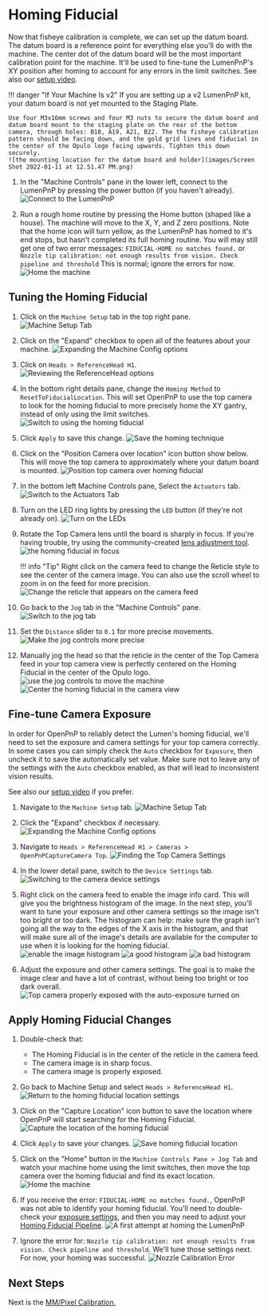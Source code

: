 # Homing Fiducial

Now that fisheye calibration is complete, we can set up the datum board. The datum board is a reference point for everything else you'll do with the machine. The center dot of the datum board will be the most important calibration point for the machine. It'll be used to fine-tune the LumenPnP's XY position after homing to account for any errors in the limit switches. See also our [setup video](https://youtube.com/watch?v=CSnczX6VJ7M&si=EnSIkaIECMiOmarE&t=705).

!!! danger "If Your Machine Is v2"
    If you are setting up a v2 LumenPnP kit, your datum board is not yet mounted to the Staging Plate.

    Use four M3x16mm screws and four M3 nuts to secure the datum board and datum board mount to the staging plate on the rear of the bottom camera, through holes: B18, A19, A21, B22. The the fisheye calibration pattern should be facing down, and the gold grid lines and fiducial in the center of the Opulo logo facing upwards. Tighten this down securely.
    ![the mounting location for the datum board and holder](images/Screen Shot 2022-01-11 at 12.51.47 PM.png)

1. In the "Machine Controls" pane in the lower left, connect to the LumenPnP by pressing the power button (if you haven't already).
  ![Connect to the LumenPnP](images/connect-to-machine-power-button.png)

2. Run a rough home routine by pressing the Home button (shaped like a house). The machine will move to the X, Y, and Z zero positions. Note that the home icon will turn yellow, as the LumenPnP has homed to it's end stops, but hasn't completed its full homing routine. You will may still get one of two error messages: `FIDUCIAL-HOME no matches found.` or `Nozzle tip calibration: not enough results from vision. Check pipeline and threshold` This is normal; ignore the errors for now.
  ![Home the machine](images/Connect-and-home.png)

## Tuning the Homing Fiducial

1. Click on the `Machine Setup` tab in the top right pane.
  ![Machine Setup Tab](images/Machine-Setup-Tab-3.png)

2. Click on the "Expand" checkbox to open all of the features about your machine.
  ![Expanding the Machine Config options](images/Expand-Checkbox-3.png)

3. Click on `Heads > ReferenceHead H1`.
  ![Reviewing the ReferenceHead options](images/Select-Reference-Head-H1.png)
  
4. In the bottom right details pane, change the `Homing Method` to `ResetToFiducialLocation`. This will set OpenPnP to use the top camera to look for the homing fiducial to more precisely home the XY gantry, instead of only using the limit switches.
  ![Switch to using the homing fiducial](images/Select-ResetToFiducialLocation.png)

5. Click `Apply` to save this change.
  ![Save the homing technique](images/Homing-fiducial-apply.png)

6. Click on the "Position Camera over location" icon button show below. This will move the top camera to approximately where your datum board is mounted.
  ![Position top camera over homing fiducial](images/Position-camera-over-homing-fiducial.png)

7. In the bottom left Machine Controls pane, Select the `Actuators` tab.
  ![Switch to the Actuators Tab](images/Actuators-tab.png)

8. Turn on the LED ring lights by pressing the `LED` button (if they're not already on).
  ![Turn on the LEDs](images/Turn-on-LEDs.png)

9. Rotate the Top Camera lens until the board is sharply in focus. If you're having trouble, try using the community-created [lens adjustment tool](https://www.printables.com/model/208453-lumen-pnp-lens-adjustment-tool).
  ![the homing fiducial in focus](images/In-focus-homing-fiducial.png)

    !!! info "Tip"
        Right click on the camera feed to change the Reticle style to see the center of the camera image. You can also use the scroll wheel to zoom in on the feed for more precision.
        ![Change the reticle that appears on the camera feed](images/Switch-reticle-type.png)

10. Go back to the `Jog` tab in the "Machine Controls" pane.
  ![Switch to the jog tab](images/Jog-tab.png)

11. Set the `Distance` slider to `0.1` for more precise movements.
  ![Make the jog controls more precise](images/Distance-slider-0pt1.png)

12. Manually jog the head so that the reticle in the center of the Top Camera feed in your top camera view is perfectly centered on the Homing Fiducial in the center of the Opulo logo.
  ![use the jog controls to move the machine](images/jog-controls.png)
  ![Center the homing fiducial in the camera view](images/Homing-fiducial-centered.png)

## Fine-tune Camera Exposure

In order for OpenPnP to reliably detect the Lumen's homing fiducial, we'll need to set the exposure and camera settings for your top camera correctly. In some cases you can simply check the `Auto` checkbox for `Exposure`, then uncheck it to save the automatically set value. Make sure not to leave any of the settings with the `Auto` checkbox enabled, as that will lead to inconsistent vision results.

See also our [setup video](https://youtube.com/watch?v=CSnczX6VJ7M&si=EnSIkaIECMiOmarE&t=867) if you prefer.

1. Navigate to the `Machine Setup` tab.
  ![Machine Setup Tab](images/Machine-Setup-Tab-4.png)

2. Click the "Expand" checkbox if necessary.
  ![Expanding the Machine Config options](images/Expand-Checkbox-4.png)

3. Navigate to `Heads > ReferenceHead H1 > Cameras > OpenPnPCaptureCamera Top`.
  ![Finding the Top Camera Settings](images/Top-camera-settings-4.png)

4. In the lower detail pane, switch to the `Device Settings` tab.
  ![Switching to the camera device settings](images/Top-camera-device-settings-4.png)

5. Right click on the camera feed to enable the image info card. This will give you the brightness histogram of the image. In the next step, you'll want to tune your exposure and other camera settings so the image isn't too bright or too dark. The histogram can help: make sure the graph isn't going all the way to the edges of the X axis in the histogram, and that will make sure all of the image's details are available for the computer to use when it is looking for the homing fiducial.
  ![enable the image histogram](images/show-image-info.png)
  ![a good histogram](images/good-histogram.png)
  ![a bad histogram](images/bad-histogram.png)

6. Adjust the exposure and other camera settings. The goal is to make the image clear and have a lot of contrast, without being too bright or too dark overall.
  ![Top camera properly exposed with the auto-exposure turned on](images/Auto-exposure-on.png)

## Apply Homing Fiducial Changes

1. Double-check that:
    * The Homing Fiducial is in the center of the reticle in the camera feed.
    * The camera image is in sharp focus.
    * The camera image is properly exposed.

2. Go back to Machine Setup and select `Heads > ReferenceHead H1`.
  ![Return to the homing fiducial location settings](images/Select-Reference-Head-H1-5.png)

3. Click on the "Capture Location" icon button to save the location where OpenPnP will start searching for the Homing Fiducial.
  ![Capture the location of the homing fiducial](images/Capture-homing-fiducial-location.png)

4. Click `Apply` to save your changes.
  ![Save homing fiducial location](images/Homing-fiducial-apply-2.png)

5. Click on the "Home" button in the `Machine Controls Pane > Jog Tab` and watch your machine home using the limit switches, then move the top camera over the homing fiducial and find its exact location.
  ![Home the machine](images/Connect-and-home.png)

6. If you receive the error: `FIDUCIAL-HOME no matches found.`, OpenPnP was not able to identify your homing fiducial. You'll need to double-check your [exposure settings](#fine-tune-camera-exposure), and then you may need to adjust your [Homing Fiducial Pipeline](../../../openpnp/vision-pipeline-adjustment/2-homing-fiducial-pipeline.md).
  ![A first attempt at homing the LumenPnP](images/Cant-find-homing-fiducial.png)

7. Ignore the error for: `Nozzle tip calibration: not enough results from vision. Check pipeline and threshold`. We'll tune those settings next. For now, your homing was successful.
  ![Nozzle Calibration Error](images/too-many-vision-redirects.png)

## Next Steps

Next is the [MM/Pixel Calibration.](../5-mm-per-pixel/index.md)
